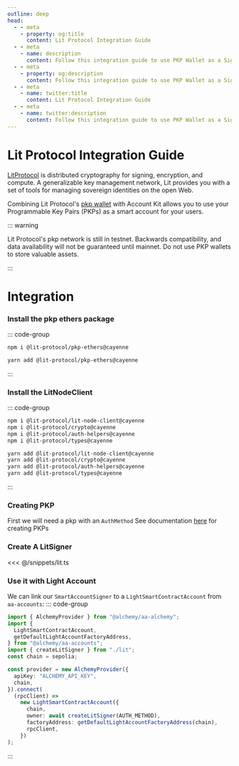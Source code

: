 ```yaml
---
outline: deep
head:
  - - meta
    - property: og:title
      content: Lit Protocol Integration Guide
  - - meta
    - name: description
      content: Follow this integration guide to use PKP Wallet as a Signer with Account Kit, a vertically integrated stack for building apps that support ERC-4337.
  - - meta
    - property: og:description
      content: Follow this integration guide to use PKP Wallet as a Signer with Account Kit, a vertically integrated stack for building apps that support ERC-4337.
  - - meta
    - name: twitter:title
      content: Lit Protocol Integration Guide
  - - meta
    - name: twitter:description
      content: Follow this integration guide to use PKP Wallet as a Signer with Account Kit, a vertically integrated stack for building apps that support ERC-4337.
---
```


# Lit Protocol Integration Guide

[LitProtocol](https://litprotocol.com/) is distributed cryptography for signing, encryption, and compute. A generalizable key management network, Lit provides you with a set of tools for managing sovereign identities on the open Web.

Combining Lit Protocol's [pkp wallet](https://www.npmjs.com/package/@lit-protocol/pkp-ethers) with Account Kit allows you to use your Programmable Key Pairs (PKPs) as a smart account for your users.

::: warning

Lit Protocol's pkp network is still in testnet. Backwards compatibility, and data availability will not be guaranteed until mainnet. Do not use PKP wallets to store valuable assets.

:::

# Integration

### Install the pkp ethers package

::: code-group

```bash [npm]
npm i @lit-protocol/pkp-ethers@cayenne
```

```bash [yarn]
yarn add @lit-protocol/pkp-ethers@cayenne
```

:::

### Install the LitNodeClient

::: code-group

```bash [npm]
npm i @lit-protocol/lit-node-client@cayenne
npm i @lit-protocol/crypto@cayenne
npm i @lit-protocol/auth-helpers@cayenne
npm i @lit-protocol/types@cayenne
```

```bash [yarn]
yarn add @lit-protocol/lit-node-client@cayenne
yarn add @lit-protocol/crypto@cayenne
yarn add @lit-protocol/auth-helpers@cayenne
yarn add @lit-protocol/types@cayenne
```

:::

### Creating PKP

First we will need a pkp with an `AuthMethod`
See documentation [here](https://developer.litprotocol.com/v3/sdk/wallets/minting) for creating PKPs

### Create A LitSigner

<<< @/snippets/lit.ts

### Use it with Light Account

We can link our `SmartAccountSigner` to a `LightSmartContractAccount` from `aa-accounts`:
::: code-group

```ts [example.ts]
import { AlchemyProvider } from "@alchemy/aa-alchemy";
import {
  LightSmartContractAccount,
  getDefaultLightAccountFactoryAddress,
} from "@alchemy/aa-accounts";
import { createLitSigner } from "./lit";
const chain = sepolia;

const provider = new AlchemyProvider({
  apiKey: "ALCHEMY_API_KEY",
  chain,
}).connect(
  (rpcClient) =>
    new LightSmartContractAccount({
      chain,
      owner: await createLitSigner(AUTH_METHOD),
      factoryAddress: getDefaultLightAccountFactoryAddress(chain),
      rpcClient,
    })
);
```

:::
